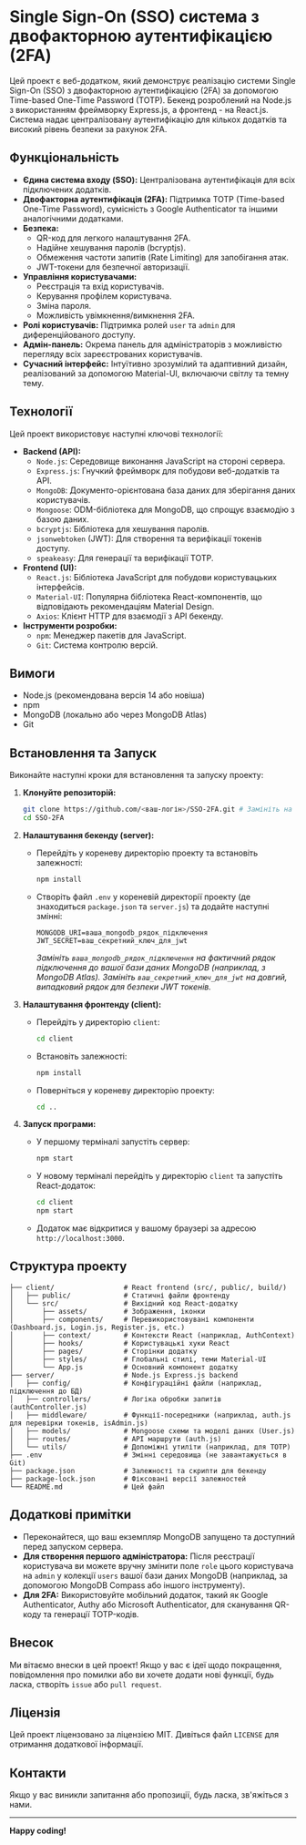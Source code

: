 # Single Sign-On (SSO) система з двофакторною аутентифікацією (2FA)

Цей проект є веб-додатком, який демонструє реалізацію системи Single Sign-On (SSO) з двофакторною аутентифікацією (2FA) за допомогою Time-based One-Time Password (TOTP). Бекенд розроблений на Node.js з використанням фреймворку Express.js, а фронтенд - на React.js. Система надає централізовану аутентифікацію для кількох додатків та високий рівень безпеки за рахунок 2FA.

## Функціональність

-   **Єдина система входу (SSO):** Централізована аутентифікація для всіх підключених додатків.
-   **Двофакторна аутентифікація (2FA):** Підтримка TOTP (Time-based One-Time Password), сумісність з Google Authenticator та іншими аналогічними додатками.
-   **Безпека:**
    -   QR-код для легкого налаштування 2FA.
    -   Надійне хешування паролів (bcryptjs).
    -   Обмеження частоти запитів (Rate Limiting) для запобігання атак.
    -   JWT-токени для безпечної авторизації.
-   **Управління користувачами:**
    -   Реєстрація та вхід користувачів.
    -   Керування профілем користувача.
    -   Зміна пароля.
    -   Можливість увімкнення/вимкнення 2FA.
-   **Ролі користувачів:** Підтримка ролей `user` та `admin` для диференційованого доступу.
-   **Адмін-панель:** Окрема панель для адміністраторів з можливістю перегляду всіх зареєстрованих користувачів.
-   **Сучасний інтерфейс:** Інтуїтивно зрозумілий та адаптивний дизайн, реалізований за допомогою Material-UI, включаючи світлу та темну тему.

## Технології

Цей проект використовує наступні ключові технології:

-   **Backend (API):**
    -   `Node.js`: Середовище виконання JavaScript на стороні сервера.
    -   `Express.js`: Гнучкий фреймворк для побудови веб-додатків та API.
    -   `MongoDB`: Документо-орієнтована база даних для зберігання даних користувачів.
    -   `Mongoose`: ODM-бібліотека для MongoDB, що спрощує взаємодію з базою даних.
    -   `bcryptjs`: Бібліотека для хешування паролів.
    -   `jsonwebtoken` (JWT): Для створення та верифікації токенів доступу.
    -   `speakeasy`: Для генерації та верифікації TOTP.
-   **Frontend (UI):**
    -   `React.js`: Бібліотека JavaScript для побудови користувацьких інтерфейсів.
    -   `Material-UI`: Популярна бібліотека React-компонентів, що відповідають рекомендаціям Material Design.
    -   `Axios`: Клієнт HTTP для взаємодії з API бекенду.
-   **Інструменти розробки:**
    -   `npm`: Менеджер пакетів для JavaScript.
    -   `Git`: Система контролю версій.

## Вимоги

-   Node.js (рекомендована версія 14 або новіша)
-   npm
-   MongoDB (локально або через MongoDB Atlas)
-   Git

## Встановлення та Запуск

Виконайте наступні кроки для встановлення та запуску проекту:

1.  **Клонуйте репозиторій:**

    ```bash
    git clone https://github.com/<ваш-логін>/SSO-2FA.git # Замініть на URL вашого репозиторію
    cd SSO-2FA
    ```

2.  **Налаштування бекенду (server):**

    -   Перейдіть у кореневу директорію проекту та встановіть залежності:
        ```bash
        npm install
        ```
    -   Створіть файл `.env` у кореневій директорії проекту (де знаходиться `package.json` та `server.js`) та додайте наступні змінні:
        ```env
        MONGODB_URI=ваша_mongodb_рядок_підключення
        JWT_SECRET=ваш_секретний_ключ_для_jwt
        ```
        *Замініть `ваша_mongodb_рядок_підключення` на фактичний рядок підключення до вашої бази даних MongoDB (наприклад, з MongoDB Atlas).*
        *Замініть `ваш_секретний_ключ_для_jwt` на довгий, випадковий рядок для безпеки JWT токенів.*

3.  **Налаштування фронтенду (client):**

    -   Перейдіть у директорію `client`:
        ```bash
        cd client
        ```
    -   Встановіть залежності:
        ```bash
        npm install
        ```
    -   Поверніться у кореневу директорію проекту:
        ```bash
        cd ..
        ```

4.  **Запуск програми:**

    -   У першому терміналі запустіть сервер:
        ```bash
        npm start
        ```
    -   У новому терміналі перейдіть у директорію `client` та запустіть React-додаток:
        ```bash
        cd client
        npm start
        ```
    -   Додаток має відкритися у вашому браузері за адресою `http://localhost:3000`.

## Структура проекту

```
├── client/                 # React frontend (src/, public/, build/)
│   ├── public/             # Статичні файли фронтенду
│   └── src/                # Вихідний код React-додатку
│       ├── assets/         # Зображення, іконки
│       ├── components/     # Перевикористовувані компоненти (Dashboard.js, Login.js, Register.js, etc.)
│       ├── context/        # Контексти React (наприклад, AuthContext)
│       ├── hooks/          # Користувацькі хуки React
│       ├── pages/          # Сторінки додатку
│       ├── styles/         # Глобальні стилі, теми Material-UI
│       └── App.js          # Основний компонент додатку
├── server/                 # Node.js Express.js backend
│   ├── config/             # Конфігураційні файли (наприклад, підключення до БД)
│   ├── controllers/        # Логіка обробки запитів (authController.js)
│   ├── middleware/         # Функції-посередники (наприклад, auth.js для перевірки токенів, isAdmin.js)
│   ├── models/             # Mongoose схеми та моделі даних (User.js)
│   ├── routes/             # API маршрути (auth.js)
│   └── utils/              # Допоміжні утиліти (наприклад, для TOTP)
├── .env                    # Змінні середовища (не завантажується в Git)
├── package.json            # Залежності та скрипти для бекенду
├── package-lock.json       # Фіксовані версії залежностей
└── README.md               # Цей файл
```

## Додаткові примітки

-   Переконайтеся, що ваш екземпляр MongoDB запущено та доступний перед запуском сервера.
-   **Для створення першого адміністратора:** Після реєстрації користувача ви можете вручну змінити поле `role` цього користувача на `admin` у колекції `users` вашої бази даних MongoDB (наприклад, за допомогою MongoDB Compass або іншого інструменту).
-   **Для 2FA:** Використовуйте мобільний додаток, такий як Google Authenticator, Authy або Microsoft Authenticator, для сканування QR-коду та генерації TOTP-кодів.

## Внесок

Ми вітаємо внески в цей проект! Якщо у вас є ідеї щодо покращення, повідомлення про помилки або ви хочете додати нові функції, будь ласка, створіть `issue` або `pull request`.

## Ліцензія

Цей проект ліцензовано за ліцензією MIT. Дивіться файл `LICENSE` для отримання додаткової інформації.

## Контакти

Якщо у вас виникли запитання або пропозиції, будь ласка, зв'яжіться з нами.

---
**Happy coding!** 